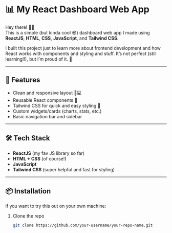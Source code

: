# 📊 My React Dashboard Web App

Hey there! 🙋‍♀️  
This is a simple (but kinda cool 😎) dashboard web app I made using **ReactJS**, **HTML**, **CSS**, **JavaScript**, and **Tailwind CSS**.

I built this project just to learn more about frontend development and how React works with components and styling and stuff. It’s not perfect (still learning!!), but I’m proud of it. 💪

---

## 🚀 Features

- Clean and responsive layout 📱💻
- Reusable React components 🔁
- Tailwind CSS for quick and easy styling 🎨
- Custom widgets/cards (charts, stats, etc.)
- Basic navigation bar and sidebar

---

## 🛠️ Tech Stack

- **ReactJS** (my fav JS library so far)
- **HTML + CSS** (of course!)
- **JavaScript**
- **Tailwind CSS** (super helpful and fast for styling)

---

## 📦 Installation

If you want to try this out on your own machine:

1. Clone the repo  
   ```bash
   git clone https://github.com/your-username/your-repo-name.git
